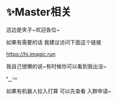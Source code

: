 # ✨Master相关

这边是夹子~欢迎各位~

如果有需要的话 我建议访问下面这个链接

https://hi.imagic.run

我自己很懒的说~有时候你可以看到我出没~

❛‿˂̵✧

如果有机器人拉入打算 可以先查看 入群申请~
